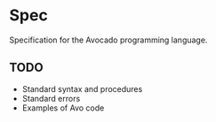 # Spec
Specification for the Avocado programming language.

## TODO

- Standard syntax and procedures
- Standard errors
- Examples of Avo code
